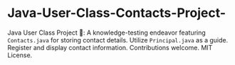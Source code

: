 # Java-User-Class-Contacts-Project-
Java User Class Project 🚀: A knowledge-testing endeavor featuring `Contacts.java` for storing contact details. Utilize `Principal.java` as a guide. Register and display contact information. Contributions welcome. MIT License.
